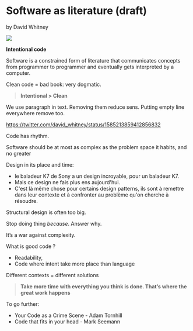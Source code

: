 # Software as literature (draft)

by David Whitney

![](files/david_whitney.jpg)

**Intentional code**

Software is a constrained form of literature that communicates concepts from programmer to programmer and eventually gets interpreted by a computer.

Clean code = bad book: very dogmatic.

> **Intentional > Clean**

We use paragraph in text.
Removing them reduce sens.
Putting empty line everywhere remove too.

https://twitter.com/david_whitney/status/1585213859412856832

Code has rhythm.

Software should be at most as complex as the problem space it habits, and no greater

Design in its place and time: 
- le baladeur K7 de Sony a un design incroyable, pour un baladeur K7. 
- Mais ce design ne fais plus ens aujourd'hui. 
- C'est là même chose pour certains design patterns, ils sont à remettre dans leur contexte et à confronter au problème qu'on cherche à résoudre.

Structural design is often too big.

Stop doing thing _because_.
Answer why.

It’s a war against complexity.

What is good code ?
- Readability,
- Code where intent take more place than language

Different contexts = different solutions

> **Take more time with everything you think is done. That’s where the great work happens**

To go further:
- Your Code as a Crime Scene - Adam Tornhill
- Code that fits in your head - Mark Seemann